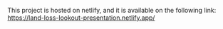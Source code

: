This project is hosted on netlify, and it is available on the following link:
https://land-loss-lookout-presentation.netlify.app/
